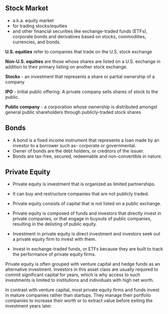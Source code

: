 Stock Market
---
- a.k.a. equity market
- for trading stocks/equities
- and other financial securities like exchange-traded funds (ETFs), corporate bonds and derivatives based on stocks, commodities, currencies, and bonds.

**U.S. equities** refer to companies that trade on the U.S. stock exchange

**Non-U.S. equities** are those whose shares are listed on a U.S. exchange in addition to their primary listing on another stock exchange.

**Stocks** - an investment that represents a share or partial ownership of a company

**IPO** - Initial public offering. A private company sells shares of stock to the public.

**Public company** - a corporation whose ownership is distributed amongst general public shareholders through publicly-traded stock shares

Bonds
---

- A bond is a fixed income instrument that represents a loan made by an investor to a borrower such as- corporate or governmental.
- Owner of bonds are the debt holders, or creditors of the issuer.
- Bonds are tax-free, secured, redeemable and non-convertible in nature.

Private Equity
---

- Private equity is investment that is organized as limited partnerships.
- It can buy and restructure companies that are not publicly traded.
- Private equity consists of capital that is not listed on a public exchange.
- Private equity is composed of funds and investors that directly invest in private companies, or that engage in buyouts of public companies, resulting in the delisting of public equity.

- Investment in private equity is direct investment and investors seek out a private equity firm to invest with them.
- Invest in exchange-traded funds, or ETFs because they are built to track the performance of private equity firms.

Private equity is often grouped with venture capital and hedge funds as an alternative investment.
Investors in this asset class are usually required to commit significant capital for years,
which is why access to such investments is limited to institutions and individuals with high net worth.

In contrast with venture capital, most private equity firms and funds invest in mature companies rather than startups. They manage their portfolio companies to increase their worth or to extract value before exiting the investment years later.